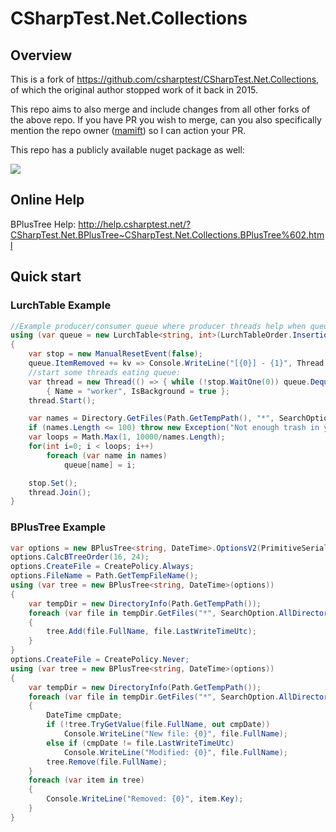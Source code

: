 CSharpTest.Net.Collections
=======================
## Overview

This is a fork of https://github.com/csharptest/CSharpTest.Net.Collections, of which the original author stopped work of it back in 2015.

This repo aims to also merge and include changes from all other forks of the above repo. If you have  PR you wish to merge, can you also specifically mention the repo owner ([mamift](https://github.com/mamift/)) so I can action your PR.

This repo has a publicly available nuget package as well: 

[<img src="https://img.shields.io/nuget/v/CSharpTest.Net.Collections-NetStd2?style=plastic"/>](https://www.nuget.org/packages/CSharpTest.Net.Collections-NetStd2)

## Online Help ##

BPlusTree Help: http://help.csharptest.net/?CSharpTest.Net.BPlusTree~CSharpTest.Net.Collections.BPlusTree%602.html

## Quick start ##

### LurchTable Example ###
```C#
//Example producer/consumer queue where producer threads help when queue is full
using (var queue = new LurchTable<string, int>(LurchTableOrder.Insertion, 100))
{
    var stop = new ManualResetEvent(false);
    queue.ItemRemoved += kv => Console.WriteLine("[{0}] - {1}", Thread.CurrentThread.ManagedThreadId, kv.Key);
    //start some threads eating queue:
    var thread = new Thread(() => { while (!stop.WaitOne(0)) queue.Dequeue(); })
        { Name = "worker", IsBackground = true };
    thread.Start();

    var names = Directory.GetFiles(Path.GetTempPath(), "*", SearchOption.AllDirectories);
    if (names.Length <= 100) throw new Exception("Not enough trash in your temp dir.");
    var loops = Math.Max(1, 10000/names.Length);
    for(int i=0; i < loops; i++)
        foreach (var name in names)
            queue[name] = i;

    stop.Set();
    thread.Join();
}
```

### BPlusTree Example ###
```C#
var options = new BPlusTree<string, DateTime>.OptionsV2(PrimitiveSerializer.String, PrimitiveSerializer.DateTime);
options.CalcBTreeOrder(16, 24);
options.CreateFile = CreatePolicy.Always;
options.FileName = Path.GetTempFileName();
using (var tree = new BPlusTree<string, DateTime>(options))
{
    var tempDir = new DirectoryInfo(Path.GetTempPath());
    foreach (var file in tempDir.GetFiles("*", SearchOption.AllDirectories))
    {
        tree.Add(file.FullName, file.LastWriteTimeUtc);
    }
}
options.CreateFile = CreatePolicy.Never;
using (var tree = new BPlusTree<string, DateTime>(options))
{
    var tempDir = new DirectoryInfo(Path.GetTempPath());
    foreach (var file in tempDir.GetFiles("*", SearchOption.AllDirectories))
    {
        DateTime cmpDate;
        if (!tree.TryGetValue(file.FullName, out cmpDate))
            Console.WriteLine("New file: {0}", file.FullName);
        else if (cmpDate != file.LastWriteTimeUtc)
            Console.WriteLine("Modified: {0}", file.FullName);
        tree.Remove(file.FullName);
    }
    foreach (var item in tree)
    {
        Console.WriteLine("Removed: {0}", item.Key);
    }
}
```
